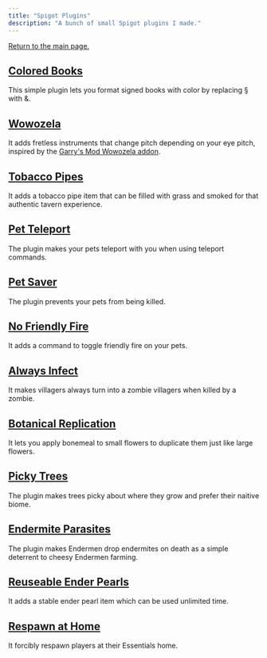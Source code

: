 ```yaml
---
title: "Spigot Plugins"
description: "A bunch of small Spigot plugins I made."
---
```


[Return to the main page.](https://chailotl.github.io/)

## [Colored Books](https://github.com/Chailotl/colored-books/tree/master)
This simple plugin lets you format signed books with color by replacing § with &.

## [Wowozela](https://github.com/Chailotl/wowozela)
It adds fretless instruments that change pitch depending on your eye pitch, inspired by the [Garry's Mod Wowozela addon](https://steamcommunity.com/sharedfiles/filedetails/?id=108170491).

## [Tobacco Pipes](https://github.com/Chailotl/tobacco-pipes)
It adds a tobacco pipe item that can be filled with grass and smoked for that authentic tavern experience.

## [Pet Teleport](https://github.com/Chailotl/pet-teleport)
The plugin makes your pets teleport with you when using teleport commands.

## [Pet Saver](https://github.com/Chailotl/pet-saver)
The plugin prevents your pets from being killed.

## [No Friendly Fire](https://github.com/Chailotl/no-friendly-fire)
It adds a command to toggle friendly fire on your pets.

## [Always Infect](https://github.com/Chailotl/always-infect)
It makes villagers always turn into a zombie villagers when killed by a zombie.

## [Botanical Replication](https://github.com/Chailotl/botanical-replication)
It lets you apply bonemeal to small flowers to duplicate them just like large flowers.

## [Picky Trees](https://github.com/Chailotl/picky-trees)
The plugin makes trees picky about where they grow and prefer their naitive biome.

## [Endermite Parasites](https://github.com/Chailotl/endermite-parasites)
The plugin makes Endermen drop endermites on death as a simple deterrent to cheesy Endermen farming.

## [Reuseable Ender Pearls](https://github.com/Chailotl/reusable-ender-pearls)
It adds a stable ender pearl item which can be used unlimited time.

## [Respawn at Home](https://github.com/Chailotl/respawn-at-home)
It forcibly respawn players at their Essentials home.
